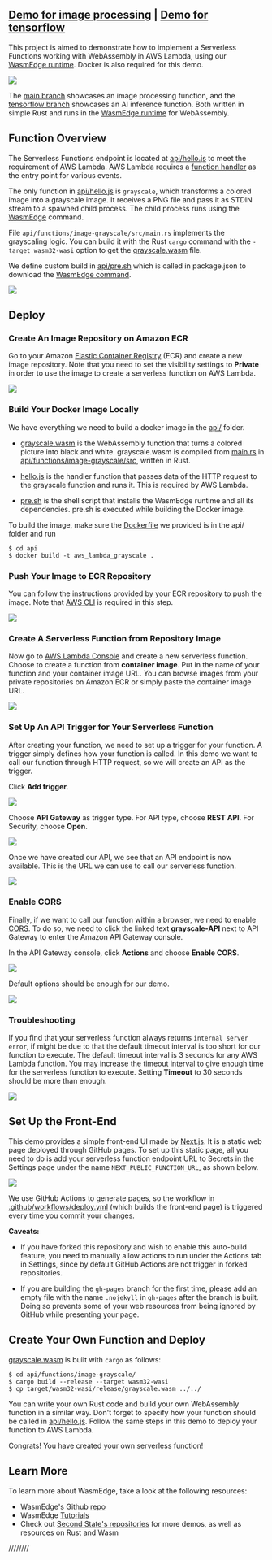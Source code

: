 ## [Demo for image processing](https://second-state.github.io/aws-lambda-wasm-runtime/) | [Demo for tensorflow](https://robnanarivo.github.io/aws-lambda-wasm-runtime/)

This project is aimed to demonstrate how to implement a Serverless Functions working with WebAssembly in AWS Lambda, using our [WasmEdge runtime](https://github.com/WasmEdge/WasmEdge). Docker is also required for this demo.

![](docs/images/service_arch.png)

The [main branch](https://github.com/second-state/aws-lambda-wasm-runtime/tree/main) showcases an image processing function, and the [tensorflow branch](https://github.com/second-state/aws-lambda-wasm-runtime/tree/tensorflow) showcases an AI inference function. Both written in simple Rust and runs in the [WasmEdge runtime](https://github.com/WasmEdge/WasmEdge) for WebAssembly.

## Function Overview

The Serverless Functions endpoint is located at [api/hello.js](https://github.com/second-state/aws-lambda-wasm-runtime/blob/main/api/hello.js) to meet the requirement of AWS Lambda. AWS Lambda requires a [function handler](https://docs.aws.amazon.com/lambda/latest/dg/nodejs-handler.html) as the entry point for various events.

The only function in [api/hello.js](https://github.com/second-state/aws-lambda-wasm-runtime/blob/main/api/hello.js) is `grayscale`, which transforms a colored image into a grayscale image. It receives a PNG file and pass it as STDIN stream to a spawned child process. The child process runs using the [WasmEdge](https://github.com/WasmEdge/WasmEdge) command.

File `api/functions/image-grayscale/src/main.rs` implements the grayscaling logic. You can build it with the Rust `cargo` command with the `-target wasm32-wasi` option to get the [grayscale.wasm](https://github.com/second-state/aws-lambda-wasm-runtime/blob/main/api/grayscale.wasm) file.

We define custom build in [api/pre.sh](https://github.com/second-state/aws-lambda-wasm-runtime/blob/main/api/pre.sh) which is called in package.json to download the [WasmEdge command](https://github.com/WasmEdge/WasmEdge/releases/tag/0.8.2). 

![](docs/images/aws-lambda-wasmedge-runtime.gif)

## Deploy

### Create An Image Repository on Amazon ECR

Go to your Amazon [Elastic Container Registry](https://console.aws.amazon.com/ecr/repositories) (ECR) and create a new image repository. Note that you need to set the visibility settings to **Private** in order to use the image to create a serverless function on AWS Lambda.

![](docs/images/1.repo.png)

### Build Your Docker Image Locally

We have everything we need to build a docker image in the [api/](https://github.com/second-state/aws-lambda-wasm-runtime/tree/main/api) folder. 

- [grayscale.wasm](https://github.com/second-state/aws-lambda-wasm-runtime/blob/main/api/grayscale.wasm) is the WebAssembly function that turns a colored picture into black and white. grayscale.wasm is compiled from [main.rs](https://github.com/second-state/aws-lambda-wasm-runtime/blob/main/api/functions/image-grayscale/src/main.rs) in [api/functions/image-grayscale/src](https://github.com/second-state/aws-lambda-wasm-runtime/tree/main/api/functions/image-grayscale/src), written in Rust.

- [hello.js](https://github.com/second-state/aws-lambda-wasm-runtime/blob/main/api/hello.js) is the handler function that passes data of the HTTP request to the grayscale function and runs it. This is required by AWS Lambda.

- [pre.sh](https://github.com/second-state/aws-lambda-wasm-runtime/blob/main/api/pre.sh) is the shell script that installs the WasmEdge runtime and all its dependencies. pre.sh is executed while building the Docker image.

To build the image, make sure the [Dockerfile](https://github.com/second-state/aws-lambda-wasm-runtime/blob/main/api/Dockerfile) we provided is in the api/ folder and run

```
$ cd api
$ docker build -t aws_lambda_grayscale .
```

### Push Your Image to ECR Repository

You can follow the instructions provided by your ECR repository to push the image. Note that [AWS CLI](https://docs.aws.amazon.com/cli/latest/userguide/install-cliv2.html) is required in this step.

![](docs/images/2.push.png)

### Create A Serverless Function from Repository Image

Now go to [AWS Lambda Console](https://console.aws.amazon.com/lambda/home) and create a new serverless function. Choose to create a function from **container image**. Put in the name of your function and your container image URL. You can browse images from your private repositories on Amazon ECR or simply paste the container image URL.

![](docs/images/3.function.png) 

### Set Up An API Trigger for Your Serverless Function

After creating your function, we need to set up a trigger for your function. A trigger simply defines how your function is called. In this demo we want to call our function through HTTP request, so we will create an API as the trigger.

Click **Add trigger**.

![](docs/images/4.trigger.png)

Choose **API Gateway** as trigger type. For API type, choose **REST API**. For Security, choose **Open**.

![](docs/images/5.api.png)

Once we have created our API, we see that an API endpoint is now available. This is the URL we can use to call our serverless function.

![](docs/images/6.link.png)

### Enable CORS

Finally, if we want to call our function within a browser, we need to enable [CORS](https://developer.mozilla.org/en-US/docs/Web/HTTP/CORS). To do so, we need to click the linked text **grayscale-API** next to API Gateway to enter the Amazon API Gateway console.

In the API Gateway console, click **Actions** and choose **Enable CORS**.

![](docs/images/7.CORS1.png)

Default options should be enough for our demo.

![](docs/images/8.CORS2.png)

### Troubleshooting

If you find that your serverless function always returns `internal server error`, if might be due to that the default timeout interval is too short for our function to execute. The default timeout interval is 3 seconds for any AWS Lambda function. You may increase the timeout interval to give enough time for the serverless function to execute. Setting **Timeout** to 30 seconds should be more than enough.

![](docs/images/9.troubleshoot.png)

## Set Up the Front-End

This demo provides a simple front-end UI made by [Next.js](https://nextjs.org). It is a static web page deployed through GitHub pages. To set up this static page, all you need to do is add your serverless function endpoint URL to Secrets in the Settings page under the name `NEXT_PUBLIC_FUNCTION_URL`, as shown below.

![](docs/images/10.page.png)

We use GitHub Actions to generate pages, so the workflow in [.github/workflows/deploy.yml](https://github.com/second-state/aws-lambda-wasm-runtime/blob/main/.github/workflows/deploy.yml) (which builds the front-end page) is triggered every time you commit your changes.

**Caveats:**

- If you have forked this repository and wish to enable this auto-build feature, you need to manually allow actions to run under the Actions tab in Settings, since by default GitHub Actions are not trigger in forked repositories.

- If you are building the `gh-pages` branch for the first time, please add an empty file with the name `.nojekyll` in `gh-pages` after the branch is built. Doing so prevents some of your web resources from being ignored by GitHub while presenting your page.

## Create Your Own Function and Deploy

[grayscale.wasm](https://github.com/second-state/aws-lambda-wasm-runtime/blob/main/api/grayscale.wasm) is built with `cargo` as follows:

```
$ cd api/functions/image-grayscale/
$ cargo build --release --target wasm32-wasi
$ cp target/wasm32-wasi/release/grayscale.wasm ../../
```

You can write your own Rust code and build your own WebAssembly function in a similar way. Don't forget to specify how your function should be called in [api/hello.js](https://github.com/second-state/aws-lambda-wasm-runtime/blob/main/api/hello.js). Follow the same steps in this demo to deploy your function to AWS Lambda. 

Congrats! You have created your own serverless function!

## Learn More

To learn more about WasmEdge, take a look at the following resources:

- WasmEdge's Github [repo](https://github.com/WasmEdge/WasmEdge)
- WasmEdge [Tutorials](https://wasmedge.org/#tutorials)
- Check out [Second State's repositories](https://github.com/second-state) for more demos, as well as resources on Rust and Wasm

////////
